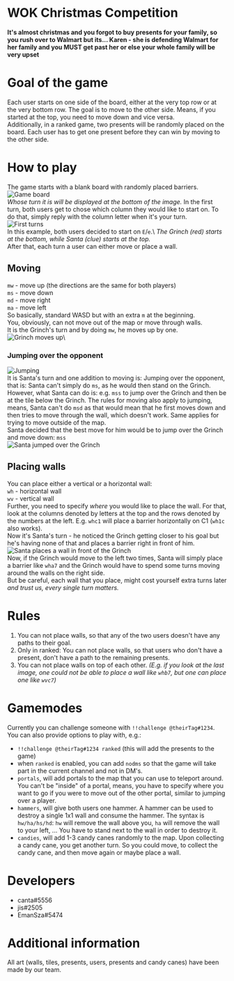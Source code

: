 # WOK Christmas Competition

**It's almost christmas and you forgot to buy presents for your family, so you rush over to Walmart but its... Karen - she is defending Walmart for her family and you MUST get past her or else your whole family will be very upset**

# Goal of the game
Each user starts on one side of the board, either at the very top row or at the very bottom row. The goal is to move to the other side. Means, if you started at the top, you need to move down and vice versa.\
Additionally, in a ranked game, two presents will be randomly placed on the board. Each user has to get one present before they can win by moving to the other side.

# How to play
The game starts with a blank board with randomly placed barriers.\
![Game board](https://imgur.com/oM4XJSJ.png)\
_Whose turn it is will be displayed at the bottom of the image._
In the first turn, both users get to chose which column they would like to start on. To do that, simply reply with the column letter when it's your turn.\
![First turns](https://imgur.com/iJgvaED.png)\
In this example, both users decided to start on `E`/`e`.\ _The Grinch (red) starts at the bottom, while Santa (clue) starts at the top._\
After that, each turn a user can either move or place a wall.

## Moving
`mw` - move up (the directions are the same for both players)\
`ms` - move down\
`md` - move right\
`ma` - move left\
So basically, standard WASD but with an extra `m` at the beginning.\
You, obviously, can not move out of the map or move through walls.\
It is the Grinch's turn and by doing `mw`, he moves up by one.\
![Grinch moves up](https://imgur.com/rUaj8LU.png)\
### Jumping over the opponent
![Jumping](https://imgur.com/ApldtpX.png)\
It is Santa's turn and one addition to moving is: Jumping over the opponent, that is: Santa can't simply do `ms`, as he would then stand on the Grinch.\
However, what Santa can do is: e.g. `mss` to jump over the Grinch and then be at the tile below the Grinch. The rules for moving also apply to jumping, means, Santa can't do `msd` as that would mean that he first moves down and then tries to move through the wall, which doesn't work. Same applies for trying to move outside of the map.\
Santa decided that the best move for him would be to jump over the Grinch and move down: `mss`\
![Santa jumped over the Grinch](https://imgur.com/Vf7lyLL.png)
## Placing walls
You can place either a vertical or a horizontal wall:\
`wh` - horizontal wall\
`wv` - vertical wall\
Further, you need to specify _where_ you would like to place the wall.
For that, look at the columns denoted by letters at the top and the rows denoted by the numbers at the left. E.g. `whc1` will place a barrier horizontally on C1 (`wh1c` also works).\
Now it's Santa's turn - he noticed the Grinch getting closer to his goal but he's having none of that and places a barrier right in front of him.\
![Santa places a wall in front of the Grinch](https://imgur.com/8XiSGsz.png)\
Now, if the Grinch would move to the left two times, Santa will simply place a barrier like `wha7` and the Grinch would have to spend some turns moving around the walls on the right side.\
But be careful, each wall that you place, might cost yourself extra turns later _and trust us, every single turn matters._

# Rules
1. You can not place walls, so that any of the two users doesn't have any paths to their goal.
2. Only in ranked: You can not place walls, so that users who don't have a present, don't have a path to the remaining presents.
3. You can not place walls on top of each other. _(E.g. if you look at the last image, one could not be able to place a wall like `whb7`, but one can place one like `wvc7`)_

# Gamemodes
Currently you can challenge someone with `!!challenge @theirTag#1234`.\
You can also provide options to play with, e.g.:
- `!!challenge @theirTag#1234 ranked` (this will add the presents to the game)
- when `ranked` is enabled, you can add `nodms` so that the game will take part in the current channel and not in DM's.
- `portals`, will add portals to the map that you can use to teleport around. You can't be "inside" of a portal, means, you have to specify where you want to go if you were to move out of the other portal, similar to jumping over a player.
- `hammers`, will give both users one hammer. A hammer can be used to destroy a single 1x1 wall and consume the hammer. The syntax is `hw/ha/hs/hd`: `hw` will remove the wall above you, `ha` will remove the wall to your left, ... You have to stand next to the wall in order to destroy it.
- `candies`, will add 1-3 candy canes randomly to the map. Upon collecting a candy cane, you get another turn. So you could move, to collect the candy cane, and then move again or maybe place a wall.

# Developers
- canta#5556
- jis#2505
- EmanSza#5474

# Additional information
All art (walls, tiles, presents, users, presents and candy canes) have been made by our team.
